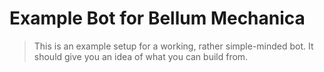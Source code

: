 # Example Bot for Bellum Mechanica

> This is an example setup for a working, rather simple-minded bot. It should give you an idea of what you can build from.
